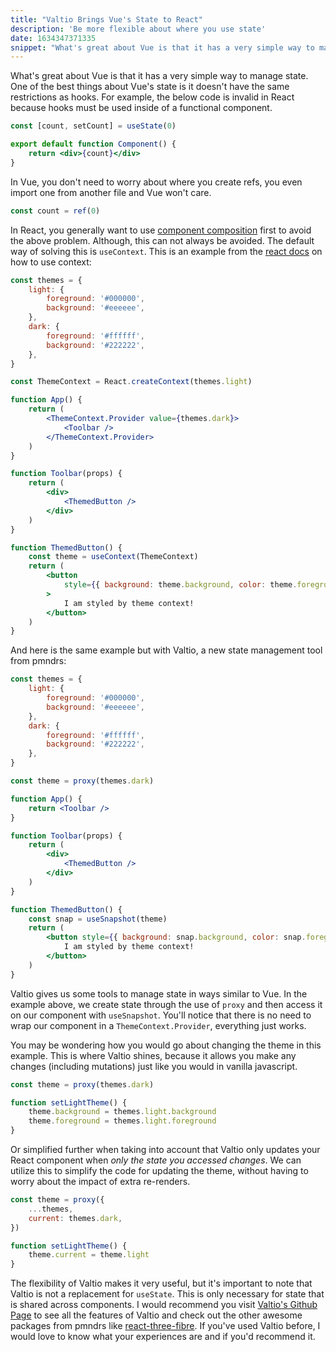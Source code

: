```yaml
---
title: "Valtio Brings Vue's State to React"
description: 'Be more flexible about where you use state'
date: 1634347371335
snippet: "What's great about Vue is that it has a very simple way to manage state. One of the best things about Vue's state is it doesn't have the same restrictions as hooks. For example, the below code is invalid in React because hooks must be used..."
---
```


What's great about Vue is that it has a very simple way to manage state. One of the best things about Vue's
state is it doesn't have the same restrictions as hooks. For example, the below code is invalid in
React because hooks must be used inside of a functional component.

```jsx
const [count, setCount] = useState(0)

export default function Component() {
    return <div>{count}</div>
}
```

In Vue, you don't need to worry about where you create refs, you even import one from another file
and Vue won't care.

```js showLineNumbers={false}
const count = ref(0)
```

In React, you generally want to use
[component composition](https://reactjs.org/docs/composition-vs-inheritance.html) first to avoid
the above problem. Although, this can not always be avoided. The default way of solving this is `useContext`.
This is an example from the [react docs](https://reactjs.org/docs/hooks-reference.html#usecontext)
on how to use context:

```jsx
const themes = {
    light: {
        foreground: '#000000',
        background: '#eeeeee',
    },
    dark: {
        foreground: '#ffffff',
        background: '#222222',
    },
}

const ThemeContext = React.createContext(themes.light)

function App() {
    return (
        <ThemeContext.Provider value={themes.dark}>
            <Toolbar />
        </ThemeContext.Provider>
    )
}

function Toolbar(props) {
    return (
        <div>
            <ThemedButton />
        </div>
    )
}

function ThemedButton() {
    const theme = useContext(ThemeContext)
    return (
        <button
            style={{ background: theme.background, color: theme.foreground }}
        >
            I am styled by theme context!
        </button>
    )
}
```

And here is the same example but with Valtio, a new state management tool from pmndrs:

```jsx
const themes = {
    light: {
        foreground: '#000000',
        background: '#eeeeee',
    },
    dark: {
        foreground: '#ffffff',
        background: '#222222',
    },
}

const theme = proxy(themes.dark)

function App() {
    return <Toolbar />
}

function Toolbar(props) {
    return (
        <div>
            <ThemedButton />
        </div>
    )
}

function ThemedButton() {
    const snap = useSnapshot(theme)
    return (
        <button style={{ background: snap.background, color: snap.foreground }}>
            I am styled by theme context!
        </button>
    )
}
```

Valtio gives us some tools to manage state in ways similar to Vue. In the example above, we create
state through the use of `proxy` and then access it on our component with `useSnapshot`. You'll notice
that there is no need to wrap our component in a `ThemeContext.Provider`, everything just works.

You may be wondering how you would go about changing the theme in this example. This is where Valtio shines,
because it allows you make any changes (including mutations) just like you would in vanilla javascript.

```jsx
const theme = proxy(themes.dark)

function setLightTheme() {
    theme.background = themes.light.background
    theme.foreground = themes.light.foreground
}
```

Or simplified further when taking into account that Valtio only updates your React component
when _only the state you accessed changes_. We can utilize this to simplify the code for updating the theme,
without having to worry about the impact of extra re-renders.

```jsx
const theme = proxy({
    ...themes,
    current: themes.dark,
})

function setLightTheme() {
    theme.current = theme.light
}
```

The flexibility of Valtio makes it very useful, but it's important to note that Valtio is not a replacement for
`useState`. This is only necessary for state that is shared across components. I would recommend you
visit [Valtio's Github Page](https://github.com/pmndrs/valtio) to see all the features of Valtio and check out
the other awesome packages from pmndrs like [react-three-fibre](https://github.com/pmndrs/react-three-fiber). If you've used Valtio before, I would love to know what your experiences are and if you'd recommend it.
